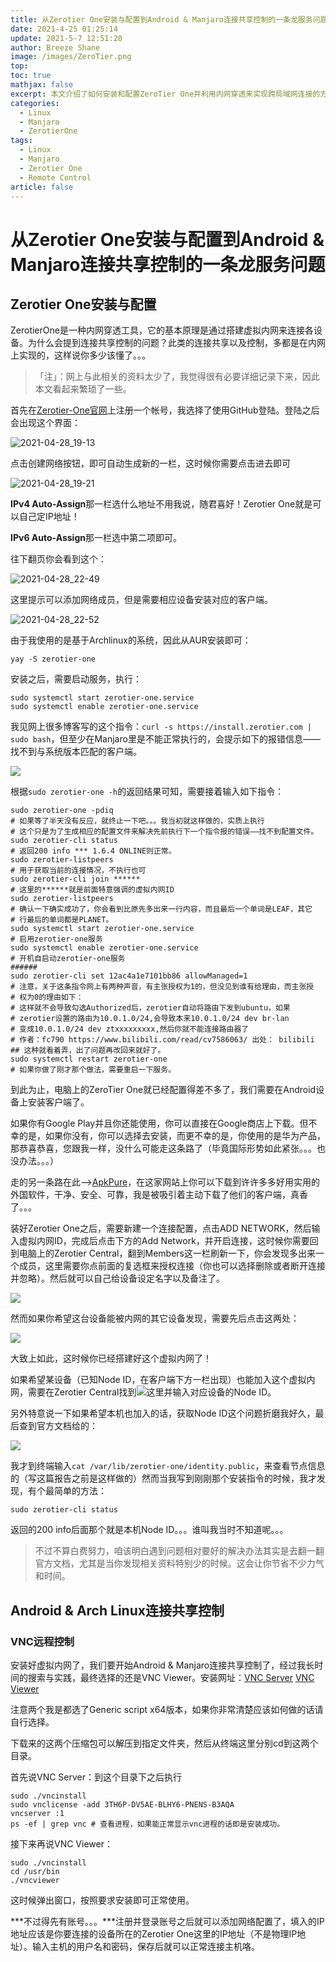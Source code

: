 ```yaml
---
title: 从Zerotier One安装与配置到Android & Manjaro连接共享控制的一条龙服务问题
date: 2021-4-25 01:25:14
update: 2021-5-7 12:51:20
author: Breeze Shane
image: /images/ZeroTier.png
top: 
toc: true
mathjax: false
excerpt: 本文介绍了如何安装和配置ZeroTier One并利用内网穿透来实现跨局域网连接的方法。
categories: 
  - Linux
  - Manjaro
  - ZerotierOne
tags:
  - Linux
  - Manjaro
  - Zerotier One
  - Remote Control
article: false
---
```


# 从Zerotier One安装与配置到Android & Manjaro连接共享控制的一条龙服务问题

## Zerotier One安装与配置

ZerotierOne是一种内网穿透工具，它的基本原理是通过搭建虚拟内网来连接各设备。为什么会提到连接共享控制的问题？此类的连接共享以及控制，多都是在内网上实现的，这样说你多少该懂了。。。

>  「注」：网上与此相关的资料太少了，我觉得很有必要详细记录下来，因此本文看起来繁琐了一些。

首先在[Zerotier-One官网](https://www.zerotier.com/)上注册一个帐号，我选择了使用GitHub登陆。登陆之后会出现这个界面：

![2021-04-28_19-13](/images/2021-04-28_19-13.png)

点击创建网络按钮，即可自动生成新的一栏，这时候你需要点击进去即可

![2021-04-28_19-21](/images/2021-04-28_19-21.png)

**IPv4 Auto-Assign**那一栏选什么地址不用我说，随君喜好！Zerotier One就是可以自己定IP地址！

**IPv6 Auto-Assign**那一栏选中第二项即可。

往下翻页你会看到这个：

![2021-04-28_22-49](/images/2021-04-28_22-49.png)

这里提示可以添加网络成员，但是需要相应设备安装对应的客户端。

![2021-04-28_22-52](/images/2021-04-28_22-52.png)

由于我使用的是基于Archlinux的系统，因此从AUR安装即可：

```shell
yay -S zerotier-one
```

安装之后，需要启动服务，执行：

```shell
sudo systemctl start zerotier-one.service
sudo systemctl enable zerotier-one.service
```

我见网上很多博客写的这个指令：`curl -s https://install.zerotier.com | sudo bash`，但至少在Manjaro里是不能正常执行的，会提示如下的报错信息——找不到与系统版本匹配的客户端。

![](/images/2021-04-28_22-58.png)

根据`sudo zerotier-one -h`的返回结果可知，需要接着输入如下指令：

```shell
sudo zerotier-one -pdiq
# 如果等了半天没有反应，就终止一下吧。。。我当初就这样做的，实质上执行
# 这个只是为了生成相应的配置文件来解决先前执行下一个指令报的错误——找不到配置文件。
sudo zerotier-cli status
# 返回200 info *** 1.6.4 ONLINE则正常。
sudo zerotier-listpeers
# 用于获取当前的连接情况，不执行也可
sudo zerotier-cli join ******
# 这里的******就是前面特意强调的虚拟内网ID
sudo zerotier-listpeers
# 确认一下确实成功了，你会看到比原先多出来一行内容，而且最后一个单词是LEAF，其它
# 行最后的单词都是PLANET。
sudo systemctl start zerotier-one.service
# 启用zerotier-one服务
sudo systemctl enable zerotier-one.service
# 开机自启动zerotier-one服务
######
sudo zerotier-cli set 12ac4a1e7101bb86 allowManaged=1
# 注意，关于这条指令网上有两种声音，有主张授权为1的，但没见到谁有给理由，而主张授
# 权为0的理由如下：
# 这样就不会导致勾选Authorized后，zerotier自动将路由下发到ubuntu，如果
# zerotier设置的路由为10.0.1.0/24,会导致本来10.0.1.0/24 dev br-lan
# 变成10.0.1.0/24 dev ztxxxxxxxxx,然后你就不能连接路由器了
# 作者：fc790 https://www.bilibili.com/read/cv7586063/ 出处： bilibili
## 这种就看着弄，出了问题再改回来就好了。
sudo systemctl restart zerotier-one
# 如果你做了刚才那个做法，需要重启一下服务。
```

到此为止，电脑上的ZeroTier One就已经配置得差不多了，我们需要在Android设备上安装客户端了。

如果你有Google Play并且你还能使用，你可以直接在Google商店上下载。但不幸的是，如果你没有，你可以选择去安装，而更不幸的是，你使用的是华为产品，那恭喜恭喜，您跟我一样，没什么可能走这条路了（毕竟国际形势如此紧张。。。也没办法。。。）

走的另一条路在此-->[ApkPure](https://apkpure.com/)，在这家网站上你可以下载到许许多多好用实用的外国软件，干净、安全、可靠，我是被吸引着主动下载了他们的客户端，真香了。。。

装好Zerotier One之后，需要新建一个连接配置，点击ADD NETWORK，然后输入虚拟内网ID，完成后点击下方的Add Network，并开启连接，这时候你需要回到电脑上的Zerotier Central，翻到Members这一栏刷新一下，你会发现多出来一个成员，这里需要你点前面的复选框来授权连接（你也可以选择删除或者断开连接并忽略）。然后就可以自己给设备设定名字以及备注了。

![](/images/2021-04-29_00-25.png)

然而如果你希望这台设备能被内网的其它设备发现，需要先后点击这两处：

![](/images/2021-04-29_00-28.png)

大致上如此，这时候你已经搭建好这个虚拟内网了！

如果希望某设备（已知Node ID，在客户端下方一栏出现）也能加入这个虚拟内网，需要在Zerotier Central找到![](/images/2021-04-28_21-21.png)这里并输入对应设备的Node ID。

另外特意说一下如果希望本机也加入的话，获取Node ID这个问题折磨我好久，最后查到官方文档给的：

![](/images/2021-04-29_00-37.png)

我才到终端输入`cat /var/lib/zerotier-one/identity.public`，来查看节点信息的（写这篇报告之前是这样做的）然而当我写到刚刚那个安装指令的时候，我才发现，有个最简单的方法：

```shell
sudo zerotier-cli status
```

返回的200 info后面那个就是本机Node ID。。。谁叫我当时不知道呢。。。

> 不过不算白费努力，咱该明白遇到问题相对要好的解决办法其实是去翻一翻官方文档，尤其是当你发现相关资料特别少的时候。这会让你节省不少力气和时间。

## Android & Arch Linux连接共享控制

### VNC远程控制

安装好虚拟内网了，我们要开始Android & Manjaro连接共享控制了，经过我长时间的搜索与实践，最终选择的还是VNC Viewer。安装网址：[VNC Server](https://www.realvnc.com/en/connect/download/vnc/)	[VNC Viewer](https://www.realvnc.com/en/connect/download/viewer/)

注意两个我是都选了Generic script x64版本，如果你非常清楚应该如何做的话请自行选择。

下载来的这两个压缩包可以解压到指定文件夹，然后从终端这里分别cd到这两个目录。

首先说VNC Server：到这个目录下之后执行

```shell
sudo ./vncinstall
sudo vnclicense -add 3TH6P-DV5AE-BLHY6-PNENS-B3AQA
vncserver :1
ps -ef | grep vnc # 查看进程，如果能正常显示vnc进程的话即是安装成功。
```

接下来再说VNC Viewer：

```shell
sudo ./vncinstall
cd /usr/bin
./vncviewer
```

这时候弹出窗口，按照要求安装即可正常使用。

***不过得先有账号。。。***注册并登录账号之后就可以添加网络配置了，填入的IP地址应该是你要连接的设备所在的Zerotier One这里的IP地址（不是物理IP地址）。输入主机的用户名和密码，保存后就可以正常连接主机咯。